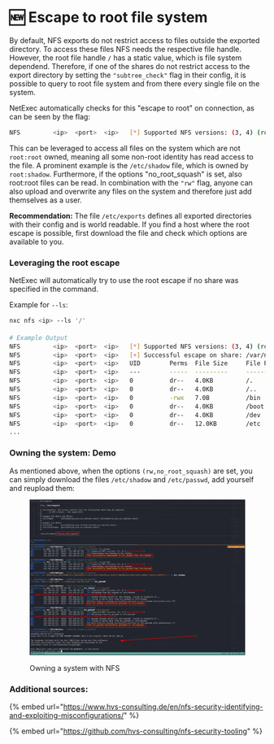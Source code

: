 # 🆕 Escape to root file system

By default, NFS exports do not restrict access to files outside the exported directory. To access these files NFS needs the respective file handle. However, the root file handle `/` has a static value, which is file system dependend. Therefore, if one of the shares do not restrict access to the export directory by setting the `"subtree_check"` flag in their config, it is possible to query to root file system and from there every single file on the system.&#x20;

NetExec automatically checks for this "escape to root" on connection, as can be seen by the flag:

```bash
NFS         <ip>  <port>  <ip>   [*] Supported NFS versions: (3, 4) (root escape:False)
```

This can be leveraged to access all files on the system which are not `root:root` owned, meaning all some non-root identity has read access to the file. A prominent example is the `/etc/shadow` file, which is owned by `root:shadow`. Furthermore, if the options "no\_root\_squash" is set, also root:root files can be read. In combination with the `"rw"` flag, anyone can also upload and overwrite any files on the system and therefore just add themselves as a user.

**Recommendation:** The file `/etc/exports` defines all exported directories with their config and is world readable. If you find a host where the root escape is possible, first download the file and check which options are available to you.

### Leveraging the root escape

NetExec will automatically try to use the root escape if no share was specified in the command.&#x20;

Example for  `--ls`:

```bash
nxc nfs <ip> --ls '/'

# Example Output
NFS         <ip>  <port>  <ip>   [*] Supported NFS versions: (3, 4) (root escape:True)
NFS         <ip>  <port>  <ip>   [+] Successful escape on share: /var/nfs/general
NFS         <ip>  <port>  <ip>   UID        Perms  File Size     File Path
NFS         <ip>  <port>  <ip>   ---        -----  ---------     ---------
NFS         <ip>  <port>  <ip>   0          dr--   4.0KB         /.
NFS         <ip>  <port>  <ip>   0          dr--   4.0KB         /..
NFS         <ip>  <port>  <ip>   0          -rwx   7.0B          /bin
NFS         <ip>  <port>  <ip>   0          dr--   4.0KB         /boot
NFS         <ip>  <port>  <ip>   0          dr--   4.0KB         /dev
NFS         <ip>  <port>  <ip>   0          dr--   12.0KB        /etc
...
```

### Owning the system: Demo

As mentioned above, when the options `(rw,no_root_squash)` are set, you can simply download the files `/etc/shadow` and `/etc/passwd`, add yourself and reupload them:

<figure><img src="../.gitbook/assets/nfs_create_backdoor.png" alt=""><figcaption><p>Owning a system with NFS</p></figcaption></figure>

### Additional sources:

{% embed url="https://www.hvs-consulting.de/en/nfs-security-identifying-and-exploiting-misconfigurations/" %}

{% embed url="https://github.com/hvs-consulting/nfs-security-tooling" %}
